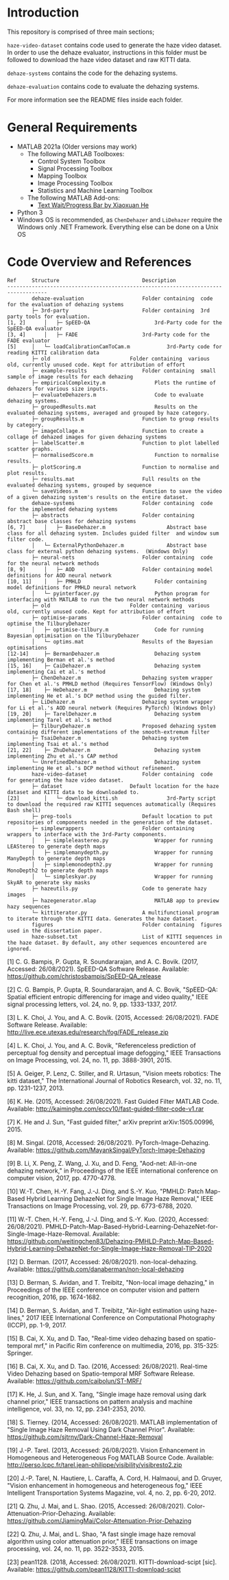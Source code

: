 # Introduction
This repository is comprised of three main sections;

`haze-video-dataset` contains code used to generate the haze video dataset. In order to use the dehaze evaluator, instructions in this folder must be followed to download the haze video dataset and raw KITTI data.

`dehaze-systems` contains the code for the dehazing systems.

`dehaze-evaluation` contains code to evaluate the dehazing systems.

For more information see the README files inside each folder. 

# General Requirements

*  MATLAB 2021a (Older versions may work) 
	* The following MATLAB Toolboxes:
		* Control System Toolbox
		* Signal Processing Toolbox
		* Mapping Toolbox
		* Image Processing Toolbox
		* Statistics and Machine Learning Toolbox
	* The following MATLAB Add-ons:
		* [Text Wait/Progress Bar by Xiaoxuan He](https://www.mathworks.com/matlabcentral/fileexchange/71638-text-wait-progress-bar)
* Python 3
* Windows OS is recommended, as `ChenDehazer` and `LiDehazer` require the Windows only .NET Framework. Everything else can be done on a Unix OS
# Code Overview and References
````
Ref		Structure							Description
-----------------------------------------------------------------------------------
		dehaze-evaluation					Folder containing  code for the evaluation of dehazing systems
		├─ 3rd-party						Folder containing  3rd party tools for evaluation.
[1, 2]		│   ├─ SpEED-QA						3rd-Party code for the SpEED-QA evaluator
[3, 4]		│   ├─ FADE						3rd-Party code for the FADE evaluator
[5]		│   └─ loadCalibrationCamToCam.m			3rd-Party code for reading KITTI calibration data
		├─ old							Folder containing  various old, currently unused code. Kept for attribution of effort
		├─ example-results					Folder containing  small sample of image results for each dehazing
		├─ empiricalComplexity.m				Plots the runtime of dehazers for various size inputs.
		├─ evaluateDehazers.m					Code to evaluate dehazing systems.
		├─ groupedResults.mat					Results on the evaluated dehazing systems, averaged and grouped by haze category.
		├─ groupResults.m					Function to group results by category.
		├─ imageCollage.m					Function to create a collage of dehazed images for given dehazing systems
		├─ labelScatter.m					Function to plot labelled scatter graphs.
		├─ normalisedScore.m					Function to normalise results.
		├─ plotScoring.m					Function to normalise and plot results.
		├─ results.mat						Full results on the evaluated dehazing systems, grouped by sequence
		└─ saveVideos.m						Function to save the video of a given dehazing system's results on the entire dataset.
		dehaze-systems						Folder containing  code for the implemented dehazing systems
		├─ abstracts						Folder containing  abstract base classes for dehazing systems
[6, 7]		│   ├─ BaseDehazer.m					Abstract base class for all dehazing system. Includes guided filter  and window sum filter code.
		│   └─ ExternalPythonDehazer.m				Abstract base class for external python dehazing systems.  (Windows Only)
		├─ neural-nets						Folder containing  code for the neural network methods
[8, 9]		│   ├─ AOD						Folder containing model definitions for AOD neural network
[10, 11]	│   ├─ PMHLD						Folder containing model definitions for PMHLD neural network
		│   └─ pyinterfacer.py					Python program for interfacing with MATLAB to run the two neural network methods
		├─ old							Folder containing  various old, currently unused code. Kept for attribution of effort
		├─ optimise-params					Folder containing  code to optimise the TilburyDehazer
		│   ├─ optimise-tilbury.m				Code for running Bayesian optimisation on the TilburyDehazer
		│   └─ optims.mat					Results of the Bayesian optimisations
[12-14]		├─ BermanDehazer.m					Dehazing system implementing Berman et al.'s method
[15, 16]	├─ CaiDehazer.m						Dehazing system implementing Cai et al.'s method
		├─ ChenDehazer.m					Dehazing system wrapper for Chen et al.'s PMHLD method (Requires TensorFlow) (Windows Only)
[17, 18]	├─ HeDehazer.m						Dehazing system implementing He et al.'s DCP method using the guided filter.
		├─ LiDehazer.m						Dehazing system wrapper for Li et al.'s AOD neural network (Requires PyTorch) (Windows Only)
[19, 20]	├─ TarelDehazer.m					Dehazing system implementing Tarel et al.'s method
		├─ TilburyDehazer.m					Proposed dehazing system containing different implementations of the smooth-extremum filter
		├─ TsaiDehazer.m					Dehazing system implementing Tsai et al.'s method
[21, 22]	├─ ZhuDehazer.m						Dehazing system implementing Zhu et al.'s CAP method
		└─ UnrefinedDehazer.m					Dehazing system implementing He et al.'s DCP method without refinement.
		haze-video-dataset					Folder containing  code for generating the haze video dataset.
		├─ dataset						Default location for the haze dataset and KITTI data to be downloaded to. 
[23]		│   └─ download_kitti.sh				3rd-Party script to download the required raw KITTI sequences automatically (Requires Bash shell)
		├─ prep-tools						Default location to put repositories of components needed in the generation of the dataset.
		├─ simplewrappers					Folder containing  wrappers to interface with the 3rd-Party components.
		│   ├─ simpleleastereo.py				Wrapper for running LEAStereo to generate depth maps
		│   ├─ simplemanydepth.py				Wrapper for running ManyDepth to generate depth maps
		│   ├─ simplemonodepth2.py				Wrapper for running MonoDepth2 to generate depth maps
		│   └─ simpleskyar.py					Wrapper for running SkyAR to generate sky masks
		├─ hazeutils.py						Code to generate hazy images
		├─ hazegenerator.mlap					MATLAB app to preview hazy sequences
		└─ kittiterator.py					A multifunctional program to iterate through the KITTI data. Generates the haze dataset.
		figures 							Folder containing  figures used in the dissertation paper.
		haze-subset.txt						List of KITTI sequences in the haze dataset. By default, any other sequences encountered are ignored.
````

[1]	C. G. Bampis, P. Gupta, R. Soundararajan, and A. C. Bovik. (2017, Accessed: 26/08/2021). SpEED-QA Software Release. Available: https://github.com/christosbampis/SpEED-QA_release

[2]	C. G. Bampis, P. Gupta, R. Soundararajan, and A. C. Bovik, "SpEED-QA: Spatial efficient entropic differencing for image and video quality," IEEE signal processing letters, vol. 24, no. 9, pp. 1333-1337, 2017.

[3]	L. K. Choi, J. You, and A. C. Bovik. (2015, Accessed: 26/08/2021). FADE Software Release. Available: http://live.ece.utexas.edu/research/fog/FADE_release.zip

[4]	L. K. Choi, J. You, and A. C. Bovik, "Referenceless prediction of perceptual fog density and perceptual image defogging," IEEE Transactions on Image Processing, vol. 24, no. 11, pp. 3888-3901, 2015.

[5]	A. Geiger, P. Lenz, C. Stiller, and R. Urtasun, "Vision meets robotics: The kitti dataset," The International Journal of Robotics Research, vol. 32, no. 11, pp. 1231-1237, 2013.

[6]	K. He. (2015, Accessed: 26/08/2021). Fast Guided Filter MATLAB Code. Available: http://kaiminghe.com/eccv10/fast-guided-filter-code-v1.rar

[7]	K. He and J. Sun, "Fast guided filter," arXiv preprint arXiv:1505.00996, 2015.

[8]	M. Singal. (2018, Accessed: 26/08/2021). PyTorch-Image-Dehazing. Available: https://github.com/MayankSingal/PyTorch-Image-Dehazing

[9]	B. Li, X. Peng, Z. Wang, J. Xu, and D. Feng, "Aod-net: All-in-one dehazing network," in Proceedings of the IEEE international conference on computer vision, 2017, pp. 4770-4778.

[10]	W.-T. Chen, H.-Y. Fang, J.-J. Ding, and S.-Y. Kuo, "PMHLD: Patch Map-Based Hybrid Learning DehazeNet for Single Image Haze Removal," IEEE Transactions on Image Processing, vol. 29, pp. 6773-6788, 2020.

[11]	W.-T. Chen, H.-Y. Feng, J.-J. Ding, and S.-Y. Kuo. (2020, Accessed: 26/08/2021). PMHLD-Patch-Map-Based-Hybrid-Learning-DehazeNet-for-Single-Image-Haze-Removal. Available: https://github.com/weitingchen83/Dehazing-PMHLD-Patch-Map-Based-Hybrid-Learning-DehazeNet-for-Single-Image-Haze-Removal-TIP-2020

[12]	D. Berman. (2017, Accessed: 26/08/2021). non-local-dehazing. Available: https://github.com/danaberman/non-local-dehazing

[13]	D. Berman, S. Avidan, and T. Treibitz, "Non-local image dehazing," in Proceedings of the IEEE conference on computer vision and pattern recognition, 2016, pp. 1674-1682.

[14]	D. Berman, S. Avidan, and T. Treibitz, "Air-light estimation using haze-lines," 2017 IEEE International Conference on Computational Photography (ICCP), pp. 1-9, 2017.

[15]	B. Cai, X. Xu, and D. Tao, "Real-time video dehazing based on spatio-temporal mrf," in Pacific Rim conference on multimedia, 2016, pp. 315-325: Springer.

[16]	B. Cai, X. Xu, and D. Tao. (2016, Accessed: 26/08/2021). Real-time Video Dehazing based on Spatio-temporal MRF Software Release. Available: https://github.com/caibolun/ST-MRF/

[17]	K. He, J. Sun, and X. Tang, "Single image haze removal using dark channel prior," IEEE transactions on pattern analysis and machine intelligence, vol. 33, no. 12, pp. 2341-2353, 2010.

[18]	S. Tierney. (2014, Accessed: 26/08/2021). MATLAB implementation of "Single Image Haze Removal Using Dark Channel Prior". Available: https://github.com/sjtrny/Dark-Channel-Haze-Removal

[19]	J.-P. Tarel. (2013, Accessed: 26/08/2021). Vision Enhancement in Homogeneous and Heterogeneous Fog MATLAB Source Code. Available: http://perso.lcpc.fr/tarel.jean-philippe/visibility/visibresto2.zip

[20]	J.-P. Tarel, N. Hautiere, L. Caraffa, A. Cord, H. Halmaoui, and D. Gruyer, "Vision enhancement in homogeneous and heterogeneous fog," IEEE Intelligent Transportation Systems Magazine, vol. 4, no. 2, pp. 6-20, 2012.

[21]	Q. Zhu, J. Mai, and L. Shao. (2015, Accessed: 26/08/2021). Color-Attenuation-Prior-Dehazing. Available: https://github.com/JiamingMai/Color-Attenuation-Prior-Dehazing

[22]	Q. Zhu, J. Mai, and L. Shao, "A fast single image haze removal algorithm using color attenuation prior," IEEE transactions on image processing, vol. 24, no. 11, pp. 3522-3533, 2015.

[23]	pean1128. (2018, Accessed: 26/08/2021). KITTI-download-scipt  [sic]. Available: https://github.com/pean1128/KITTI-download-scipt

